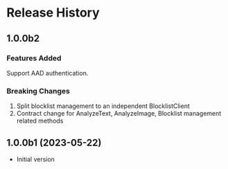 # Release History

## 1.0.0b2 

### Features Added
Support AAD authentication.

### Breaking Changes
1. Split blocklist management to an independent BlocklistClient
2. Contract change for AnalyzeText, AnalyzeImage, Blocklist management related methods

## 1.0.0b1 (2023-05-22)

- Initial version
